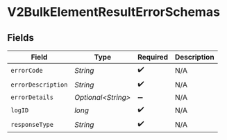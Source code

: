 # V2BulkElementResultErrorSchemas


## Fields

| Field               | Type                | Required            | Description         |
| ------------------- | ------------------- | ------------------- | ------------------- |
| `errorCode`         | *String*            | :heavy_check_mark:  | N/A                 |
| `errorDescription`  | *String*            | :heavy_check_mark:  | N/A                 |
| `errorDetails`      | *Optional\<String>* | :heavy_minus_sign:  | N/A                 |
| `logID`             | *long*              | :heavy_check_mark:  | N/A                 |
| `responseType`      | *String*            | :heavy_check_mark:  | N/A                 |